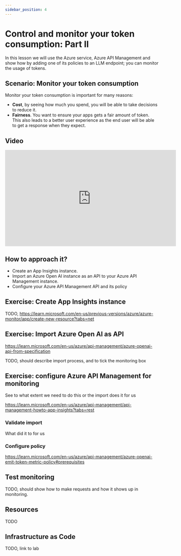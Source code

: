 ```yaml
---
sidebar_position: 4
---
```


# Control and monitor your token consumption: Part II  

In this lesson we will use the Azure service, Azure API Management and show how by adding one of its policies to an LLM endpoint; you can monitor the usage of tokens.

## Scenario: Monitor your token consumption

Monitor your token consumption is important for many reasons:

- **Cost**, by seeing how much you spend, you will be able to take decisions to reduce it.
- **Fairness**. You want to ensure your apps gets a fair amount of token. This also leads to a better user experience as the end user will be able to get a response when they expect.

## Video

<iframe width="560" height="315" src="https://www.youtube.com/embed/2pW6Z2VwHmQ?si=NwKkyTUa17IPhHMm" title="YouTube video player" frameborder="0" allow="accelerometer; autoplay; clipboard-write; encrypted-media; gyroscope; picture-in-picture; web-share" referrerpolicy="strict-origin-when-cross-origin" allowfullscreen></iframe>

## How to approach it?

- Create an App Insights instance.
- Import an Azure Open AI instance as an API to your Azure API Management instance.
- Configure your Azure API Management API and its policy

## Exercise: Create App Insights instance 

TODO, https://learn.microsoft.com/en-us/previous-versions/azure/azure-monitor/app/create-new-resource?tabs=net

## Exercise: Import Azure Open AI as API

https://learn.microsoft.com/en-us/azure/api-management/azure-openai-api-from-specification

TODO, should describe import process, and to tick the monitoring box

## Exercise: configure Azure API Management for monitoring

See to what extent we need to do this or the import does it for us

https://learn.microsoft.com/en-us/azure/api-management/api-management-howto-app-insights?tabs=rest

### Validate import

What did it to for us

### Configure policy

https://learn.microsoft.com/en-us/azure/api-management/azure-openai-emit-token-metric-policy#prerequisites

## Test monitoring

TODO, should show how to make requests and how it shows up in monitoring.

## Resources

TODO

## Infrastructure as Code

TODO, link to lab